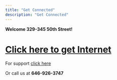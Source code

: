 ```yaml
---
title: "Get Connected"
description: "Get Connected"
---
```

**Welcome 329-345 50th Street!**

# [Click here to get Internet](https://docs.google.com/forms/d/e/1FAIpQLSfJnNYMLH78R-PInGVsZUqhp_btD9JovPBk822soewc8B78_w/viewform)

For support [click here](../support)

Or call us at **646-926-3747**


